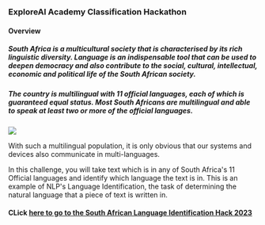### ExploreAI Academy Classification Hackathon

#### Overview

##### South Africa is a multicultural society that is characterised by its rich linguistic diversity. Language is an indispensable tool that can be used to deepen democracy and also contribute to the social, cultural, intellectual, economic and political life of the South African society.

##### The country is multilingual with 11 official languages, each of which is guaranteed equal status. Most South Africans are multilingual and able to speak at least two or more of the official languages.

<p>
<img src="https://www.googleapis.com/download/storage/v1/b/kaggle-user-content/o/inbox%2F2205222%2F7f34544c1b1f61d1a5949bddacfd84a9%2FSouth_Africa_languages_2011.jpg?generation=1604393669339034&alt=media">
</p>

<p>With such a multilingual population, it is only obvious that our systems and devices also communicate in multi-languages.</p>

<p>In this challenge, you will take text which is in any of South Africa's 11 Official languages and identify which language the text is in. This is an example of NLP's Language Identification, the task of determining the natural language that a piece of text is written in.</p>

<h4>
CLick <a href="https://www.kaggle.com/competitions/south-african-language-identification-hack-2023" target="_blank">here to go to the South African Language Identification Hack 2023</a>
</h4>
